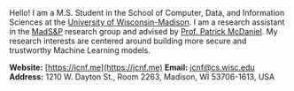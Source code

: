 Hello! I am a M.S. Student in the School of Computer, Data, and Information Sciences at the [University of Wisconsin-Madison](https://www.wisc.edu/). I am a research assistant in the [MadS&P](https://madsp.cs.wisc.edu/) research group and advised by [Prof. Patrick McDaniel](http://patrickmcdaniel.org/). My research interests are centered around building more secure and trustworthy Machine Learning models.

**Website:** [https://jcnf.me](https://jcnf.me)
**Email:** [jcnf@cs.wisc.edu](mailto:jcnf@cs.wisc.edu)
**Address:** 1210 W. Dayton St., Room 2263, Madison, WI 53706-1613, USA
<!---
jcnf0/jcnf0 is a ✨ special ✨ repository because its `README.md` (this file) appears on your GitHub profile.
You can click the Preview link to take a look at your changes.
--->
